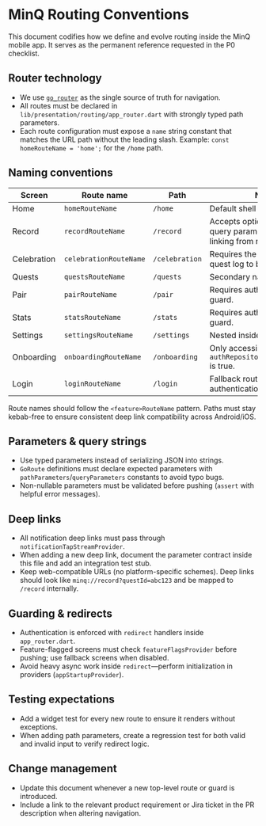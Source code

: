 # MinQ Routing Conventions

This document codifies how we define and evolve routing inside the MinQ mobile app. It serves as the permanent reference requested in the P0 checklist.

## Router technology

- We use [`go_router`](https://pub.dev/packages/go_router) as the single source of truth for navigation.
- All routes must be declared in `lib/presentation/routing/app_router.dart` with strongly typed path parameters.
- Each route configuration must expose a `name` string constant that matches the URL path without the leading slash. Example: `const homeRouteName = 'home';` for the `/home` path.

## Naming conventions

| Screen | Route name | Path | Notes |
| --- | --- | --- | --- |
| Home | `homeRouteName` | `/home` | Default shell tab. |
| Record | `recordRouteName` | `/record` | Accepts optional `questId` query parameter for deep linking from notifications. |
| Celebration | `celebrationRouteName` | `/celebration` | Requires the most recent quest log to be in memory. |
| Quests | `questsRouteName` | `/quests` | Secondary navigation entry. |
| Pair | `pairRouteName` | `/pair` | Requires authentication guard. |
| Stats | `statsRouteName` | `/stats` | Requires authentication guard. |
| Settings | `settingsRouteName` | `/settings` | Nested inside shell. |
| Onboarding | `onboardingRouteName` | `/onboarding` | Only accessible when `authRepository.isFirstLaunch` is true. |
| Login | `loginRouteName` | `/login` | Fallback route when authentication is required. |

Route names should follow the `<feature>RouteName` pattern. Paths must stay kebab-free to ensure consistent deep link compatibility across Android/iOS.

## Parameters & query strings

- Use typed parameters instead of serializing JSON into strings.
- `GoRoute` definitions must declare expected parameters with `pathParameters`/`queryParameters` constants to avoid typo bugs.
- Non-nullable parameters must be validated before pushing (`assert` with helpful error messages).

## Deep links

- All notification deep links must pass through `notificationTapStreamProvider`.
- When adding a new deep link, document the parameter contract inside this file and add an integration test stub.
- Keep web-compatible URLs (no platform-specific schemes). Deep links should look like `minq://record?questId=abc123` and be mapped to `/record` internally.

## Guarding & redirects

- Authentication is enforced with `redirect` handlers inside `app_router.dart`.
- Feature-flagged screens must check `featureFlagsProvider` before pushing; use fallback screens when disabled.
- Avoid heavy async work inside `redirect`—perform initialization in providers (`appStartupProvider`).

## Testing expectations

- Add a widget test for every new route to ensure it renders without exceptions.
- When adding path parameters, create a regression test for both valid and invalid input to verify redirect logic.

## Change management

- Update this document whenever a new top-level route or guard is introduced.
- Include a link to the relevant product requirement or Jira ticket in the PR description when altering navigation.

